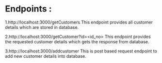 # Endpoints :

1.http://localhost:3000/getCustomers
This endpoint provides all customer details which are stored in database.

2.http://localhost:3000/getCustomer?id=<id_no>
This endpoint provides the requested customer details which gets the response from database.

3.http://localhost:3000/addcustomer
This is post based request endpoint to add new customer details into database.
